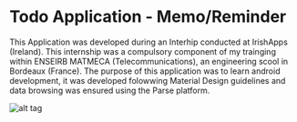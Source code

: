 # Todo Application - Memo/Reminder

This Application was developed during an Interhip conducted at IrishApps (Ireland). This internship was a compulsory component of my trainging within ENSEIRB MATMECA (Telecommunications), an engineering scool in Bordeaux (France). 
The purpose of this application was to learn android development, it was developed folowwing Material Design guidelines and data browsing was ensured using the Parse platform. 

![alt tag](https://github.com/aplanchamp/todoApplication/ScreenVersion2/login2.png)
